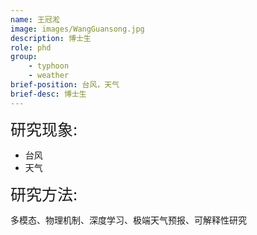 ```yaml
---
name: 王冠淞
image: images/WangGuansong.jpg
description: 博士生
role: phd
group: 
    - typhoon
    - weather
brief-position: 台风，天气
brief-desc: 博士生
---
```


<span style="font-size: 25px;">研究现象:
* 台风
* 天气

<span style="font-size: 25px;">研究方法: </span> 

多模态、物理机制、深度学习、极端天气预报、可解释性研究